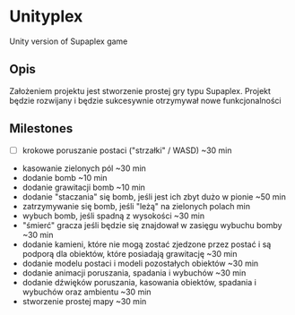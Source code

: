 # Unityplex
Unity version of Supaplex game  
## Opis
Założeniem projektu jest stworzenie prostej gry typu Supaplex. Projekt będzie rozwijany i będzie sukcesywnie otrzymywał nowe funkcjonalności
## Milestones
- [ ] krokowe poruszanie postaci ("strzałki" / WASD) ~30 min
- kasowanie zielonych pól ~30 min
- dodanie bomb ~10 min
- dodanie grawitacji bomb ~10 min
- dodanie "staczania" się bomb, jeśli jest ich zbyt dużo w pionie ~50 min
- zatrzymywanie się bomb, jeśli "leżą" na zielonych polach  min
- wybuch bomb, jeśli spadną z wysokości ~30 min
- "śmierć" gracza jeśli będzie się znajdował w zasięgu wybuchu bomby ~30 min
- dodanie kamieni, które nie mogą zostać zjedzone przez postać i są podporą dla obiektów, które posiadają grawitację ~30 min
- dodanie modelu postaci i modeli pozostałych obiektów  ~30 min
- dodanie animacji poruszania, spadania i wybuchów ~30 min
- dodanie dźwięków poruszania, kasowania obiektów, spadania i wybuchów oraz ambientu ~30 min
- stworzenie prostej mapy ~30 min
 

